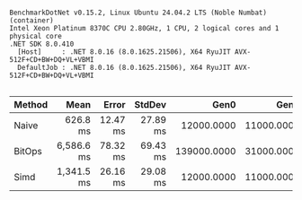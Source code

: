 ```

BenchmarkDotNet v0.15.2, Linux Ubuntu 24.04.2 LTS (Noble Numbat) (container)
Intel Xeon Platinum 8370C CPU 2.80GHz, 1 CPU, 2 logical cores and 1 physical core
.NET SDK 8.0.410
  [Host]     : .NET 8.0.16 (8.0.1625.21506), X64 RyuJIT AVX-512F+CD+BW+DQ+VL+VBMI
  DefaultJob : .NET 8.0.16 (8.0.1625.21506), X64 RyuJIT AVX-512F+CD+BW+DQ+VL+VBMI


```
| Method | Mean       | Error    | StdDev   | Gen0        | Gen1       | Gen2      | Allocated  |
|------- |-----------:|---------:|---------:|------------:|-----------:|----------:|-----------:|
| Naive  |   626.8 ms | 12.47 ms | 27.89 ms |  12000.0000 | 11000.0000 | 2000.0000 |  305.18 MB |
| BitOps | 6,586.6 ms | 78.32 ms | 69.43 ms | 139000.0000 | 31000.0000 | 4000.0000 | 3300.88 MB |
| Simd   | 1,341.5 ms | 26.16 ms | 29.08 ms |  12000.0000 | 11000.0000 | 2000.0000 |  305.18 MB |
